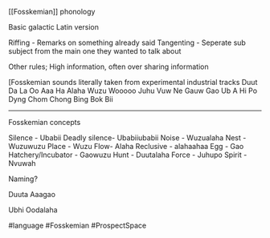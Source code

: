 

[[Fosskemian]] phonology

Basic galactic Latin version

Riffing - Remarks on something already said
Tangenting - Seperate sub subject from the main one they wanted to talk about 

Other rules; High information, often over sharing information

[Fosskemian sounds literally taken from experimental industrial tracks
Duut
Da 
La
Oo 
Aaa
Ha
Alaha
Wuzu
Wooooo
Juhu 
Vuw
Ne 
Gauw 
Gao 
Ub
A 
Hi
Po
Dyng
Chom
Chong
Bing
Bok
Bii 

-----

Fosskemian concepts

Silence - Ubabii
Deadly silence- Ubabiiubabii
Noise - Wuzualaha
Nest - Wuzuwuzu
Place - Wuzu
Flow- Alaha
Reclusive - alahaahaa
Egg - Gao
Hatchery/Incubator - Gaowuzu
Hunt - Duutalaha
Force - Juhupo
Spirit - Nvuwah

Naming?

Duuta Aaagao


Ubhi Oodalaha

#language 
#Fosskemian 
#ProspectSpace 
